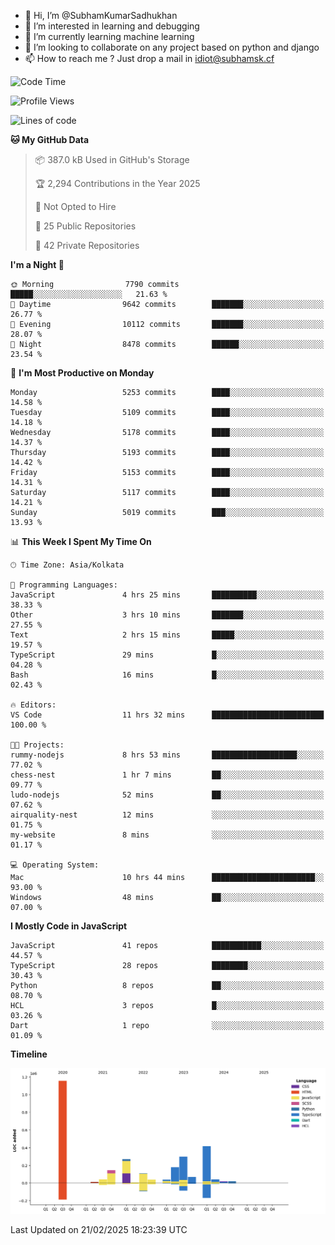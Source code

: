 - 👋 Hi, I’m @SubhamKumarSadhukhan
- 👀 I’m interested in learning and debugging
- 🌱 I’m currently learning machine learning
- 💞️ I’m looking to collaborate on any project based on python and django
- 📫 How to reach me ?
      Just drop a mail in idiot@subhamsk.cf

<!---
SubhamKumarSadhukhan/SubhamKumarSadhukhan is a ✨ special ✨ repository because its `README.md` (this file) appears on your GitHub profile.
You can click the Preview link to take a look at your changes.
--->


<!--START_SECTION:waka-->
![Code Time](http://img.shields.io/badge/Code%20Time-2%2C764%20hrs%2018%20mins-blue)

![Profile Views](http://img.shields.io/badge/Profile%20Views-2-blue)

![Lines of code](https://img.shields.io/badge/From%20Hello%20World%20I%27ve%20Written-2.8%20million%20lines%20of%20code-blue)

**🐱 My GitHub Data** 

> 📦 387.0 kB Used in GitHub's Storage 
 > 
> 🏆 2,294 Contributions in the Year 2025
 > 
> 🚫 Not Opted to Hire
 > 
> 📜 25 Public Repositories 
 > 
> 🔑 42 Private Repositories 
 > 
**I'm a Night 🦉** 

```text
🌞 Morning                7790 commits        █████░░░░░░░░░░░░░░░░░░░░   21.63 % 
🌆 Daytime                9642 commits        ███████░░░░░░░░░░░░░░░░░░   26.77 % 
🌃 Evening                10112 commits       ███████░░░░░░░░░░░░░░░░░░   28.07 % 
🌙 Night                  8478 commits        ██████░░░░░░░░░░░░░░░░░░░   23.54 % 
```
📅 **I'm Most Productive on Monday** 

```text
Monday                   5253 commits        ████░░░░░░░░░░░░░░░░░░░░░   14.58 % 
Tuesday                  5109 commits        ████░░░░░░░░░░░░░░░░░░░░░   14.18 % 
Wednesday                5178 commits        ████░░░░░░░░░░░░░░░░░░░░░   14.37 % 
Thursday                 5193 commits        ████░░░░░░░░░░░░░░░░░░░░░   14.42 % 
Friday                   5153 commits        ████░░░░░░░░░░░░░░░░░░░░░   14.31 % 
Saturday                 5117 commits        ████░░░░░░░░░░░░░░░░░░░░░   14.21 % 
Sunday                   5019 commits        ███░░░░░░░░░░░░░░░░░░░░░░   13.93 % 
```


📊 **This Week I Spent My Time On** 

```text
🕑︎ Time Zone: Asia/Kolkata

💬 Programming Languages: 
JavaScript               4 hrs 25 mins       ██████████░░░░░░░░░░░░░░░   38.33 % 
Other                    3 hrs 10 mins       ███████░░░░░░░░░░░░░░░░░░   27.55 % 
Text                     2 hrs 15 mins       █████░░░░░░░░░░░░░░░░░░░░   19.57 % 
TypeScript               29 mins             █░░░░░░░░░░░░░░░░░░░░░░░░   04.28 % 
Bash                     16 mins             █░░░░░░░░░░░░░░░░░░░░░░░░   02.43 % 

🔥 Editors: 
VS Code                  11 hrs 32 mins      █████████████████████████   100.00 % 

🐱‍💻 Projects: 
rummy-nodejs             8 hrs 53 mins       ███████████████████░░░░░░   77.02 % 
chess-nest               1 hr 7 mins         ██░░░░░░░░░░░░░░░░░░░░░░░   09.77 % 
ludo-nodejs              52 mins             ██░░░░░░░░░░░░░░░░░░░░░░░   07.62 % 
airquality-nest          12 mins             ░░░░░░░░░░░░░░░░░░░░░░░░░   01.75 % 
my-website               8 mins              ░░░░░░░░░░░░░░░░░░░░░░░░░   01.17 % 

💻 Operating System: 
Mac                      10 hrs 44 mins      ███████████████████████░░   93.00 % 
Windows                  48 mins             ██░░░░░░░░░░░░░░░░░░░░░░░   07.00 % 
```

**I Mostly Code in JavaScript** 

```text
JavaScript               41 repos            ███████████░░░░░░░░░░░░░░   44.57 % 
TypeScript               28 repos            ████████░░░░░░░░░░░░░░░░░   30.43 % 
Python                   8 repos             ██░░░░░░░░░░░░░░░░░░░░░░░   08.70 % 
HCL                      3 repos             █░░░░░░░░░░░░░░░░░░░░░░░░   03.26 % 
Dart                     1 repo              ░░░░░░░░░░░░░░░░░░░░░░░░░   01.09 % 
```



**Timeline**

![Lines of Code chart](https://raw.githubusercontent.com/SubhamKumarSadhukhan/SubhamKumarSadhukhan/main/assets/bar_graph.png)


 Last Updated on 21/02/2025 18:23:39 UTC
<!--END_SECTION:waka-->

